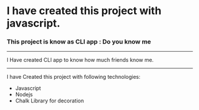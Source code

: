 # **I have created this project with javascript.**
### This project is know as CLI app : Do you know me

--------------------------------------------------------

I Have created CLI app to know how much friends know me.

--------------------------------------------------------

I have Created this project with following technologies:
- Javascript
- Nodejs
- Chalk Library for decoration
